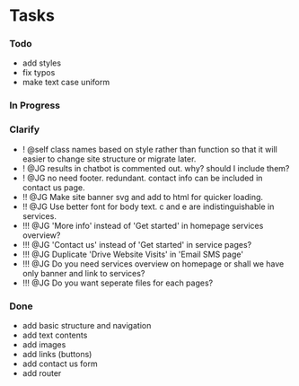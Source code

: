 # Tasks

### Todo

- add styles
- fix typos
- make text case uniform

### In Progress


### Clarify

- ! @self class names based on style rather than function so that it will easier to change site structure or migrate later.
- ! @JG results in chatbot is commented out. why? should I include them?
- ! @JG no need footer. redundant. contact info can be included in contact us page.
- !! @JG Make site banner svg and add to html for quicker loading.
- !! @JG Use better font for body text. c and e are indistinguishable in services.
- !!! @JG 'More info' instead of 'Get started' in homepage services overview?
- !!! @JG 'Contact us' instead of 'Get started' in service pages?
- !!! @JG Duplicate 'Drive Website Visits' in 'Email SMS page'
- !!! @JG Do you need services overview on homepage or shall we have only banner and link to services?
- !!! @JG Do you want seperate files for each pages?
### Done

- add basic structure and navigation
- add text contents
- add images
- add links (buttons)
- add contact us form
- add router
